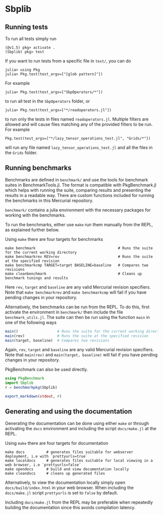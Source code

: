 # Sbplib

## Running tests
To run all tests simply run
```
(@v1.5) pkg> activate .
(Sbplib) pkg> test
```

If you want to run tests from a specific file in `test/`, you can do
```
julia> using Pkg
julia> Pkg.test(test_args=["[glob pattern]"])
```
For example
```
julia> Pkg.test(test_args=["SbpOperators/*"])
```
to run all test in the `SbpOperators` folder, or
```
julia> Pkg.test(test_args=["*/readoperators.jl"])
```
to run only the tests in files named `readoperators.jl`.
Multiple filters are allowed and will cause files matching any of the provided
filters to be run. For example
```
Pkg.test(test_args=["*/lazy_tensor_operations_test.jl", "Grids/*"])
```
will run any file named `lazy_tensor_operations_test.jl` and all the files in the `Grids` folder.

## Running benchmarks
Benchmarks are defined in `benchmark/` and use the tools for benchmark suites in BenchmarkTools.jl. The format is compatible with PkgBenchmark.jl which helps with running the suite, comparing results and presenting the results in a readable way. There are custom functions included for running the benchmarks in this Mercurial repository.

`benchmark/` contains a julia environment with the necessary packages for working with the benchmarks.

To run the benchmarks, either use `make` run them manually from the REPL, as explained further below.

Using `make` there are four targets for benchmarks
```shell
make benchmark                                      # Runs the suite for the current working directory
make benchmarkrev REV=rev                           # Runs the suite at the specified revision
make benchmarkcmp TARGET=target BASELINE=baseline   # Compares two revisions
make cleanbenchmark                                 # Cleans up benchmark tunings and results
```
Here `rev`, `target` and `baseline` are any valid Mercurial revision specifiers. Note that `make benchmarkrev` and `make benchmarkcmp` will fail if you have pending changes in your repository.


Alternatively, the benchmarks can be run from the REPL. To do this, first activate the environment in `benchmark/` then include the file `benchmark_utils.jl`. The suite can then be run using the function `main` in one of the following ways

```julia
main()                  # Runs the suite for the current working directory
main(rev)               # Runs the suite at the specified revision
main(target, baseline)  # Compares two revisions
```

Again, `rev`, `target` and `baseline` are any valid Mercurial revision specifiers. Note that `main(rev)` and `main(target, baseline)` will fail if you have pending changes in your repository.

PkgBenchmark can also be used directly.

```julia
using PkgBenchmark
import Sbplib
r = benchmarkpkg(Sbplib)

export_markdown(stdout, r)
```

## Generating and using the documentation
Generating the documentation can be done using either `make` or through activating the `docs` environment and including the script `docs/make.jl` at the REPL.

Using `make` there are four targets for documentation
```shell
make docs          # generates files suitable for webserver deployment, i.e with `prettyurls=true`
make localdocs     # generates files suitable for local viewing in a web browser, i.e `prettyurls=false`
make opendocs      # build and view documentation locally
make cleandocs     # cleans up generated files
```

Alternatively, to view the documentation locally simply open `docs/build/index.html` in your web browser. When including the `docs/make.jl` script `prettyurls` is set to `false` by default.

Including `docs/make.jl` from the REPL may be preferable when repeatedly building the documentation since this avoids compilation latency.
